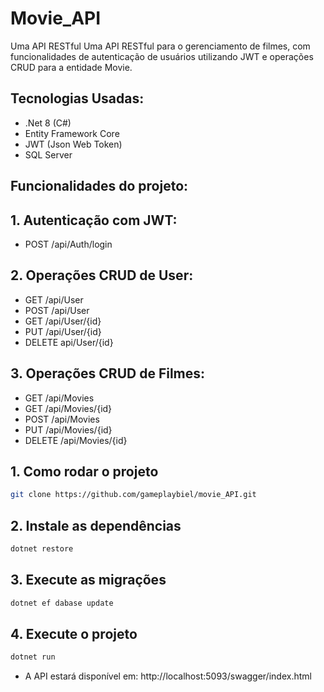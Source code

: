 # Movie_API

Uma API RESTful Uma API RESTful para o gerenciamento de filmes, com funcionalidades de autenticação de usuários utilizando JWT e operações CRUD para a entidade Movie.

## Tecnologias Usadas:
* .Net 8 (C#)
* Entity Framework Core
* JWT (Json Web Token)
* SQL Server

## Funcionalidades do projeto:

## 1. Autenticação com JWT:
* POST /api/Auth/login

## 2. Operações CRUD de User:
* GET /api/User
* POST /api/User
* GET /api/User/{id}
* PUT /api/User/{id}
* DELETE api/User/{id}

## 3. Operações CRUD de Filmes:
* GET /api/Movies
* GET /api/Movies/{id}
* POST /api/Movies
* PUT /api/Movies/{id}
* DELETE /api/Movies/{id}

## 1. Como rodar o projeto
```bash
git clone https://github.com/gameplaybiel/movie_API.git
```

## 2. Instale as dependências
```bash
dotnet restore
```

## 3. Execute as migrações
```bash
dotnet ef dabase update
```

## 4. Execute o projeto
```bash
dotnet run
```

- A API estará disponível em: http://localhost:5093/swagger/index.html

